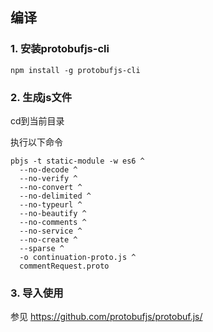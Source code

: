 ## 编译

### 1. 安装protobufjs-cli

```
npm install -g protobufjs-cli
```

### 2. 生成js文件

cd到当前目录

执行以下命令

```
pbjs -t static-module -w es6 ^
  --no-decode ^
  --no-verify ^
  --no-convert ^
  --no-delimited ^
  --no-typeurl ^
  --no-beautify ^
  --no-comments ^
  --no-service ^
  --no-create ^
  --sparse ^
  -o continuation-proto.js ^
  commentRequest.proto
```

### 3. 导入使用

参见 https://github.com/protobufjs/protobuf.js/